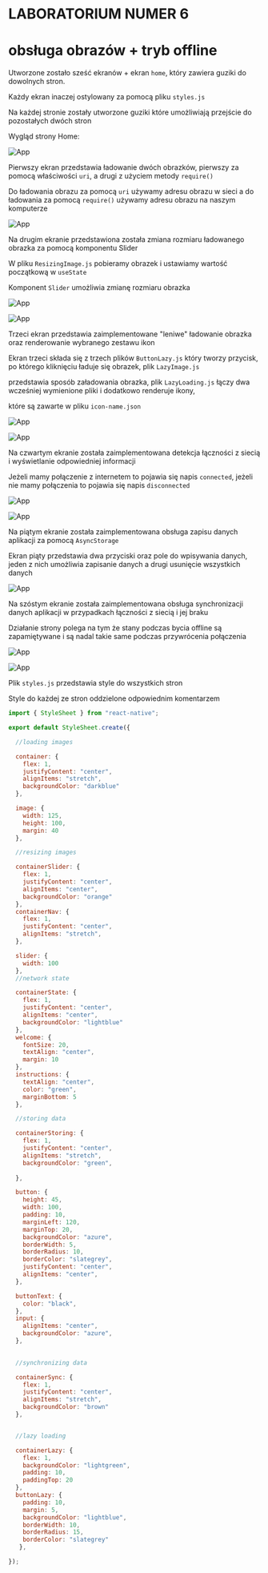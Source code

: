 # LABORATORIUM NUMER 6

# obsługa obrazów + tryb offline 

Utworzone zostało sześć ekranów + ekran `home`, który zawiera guziki do dowolnych stron.

Każdy ekran inaczej ostylowany za pomocą pliku `styles.js`

Na każdej stronie zostały utworzone guziki które umożliwiają przejście do pozostałych dwóch stron

Wygląd strony Home:

![App](https://github.com/EllwartDawid/aplikacje-mobilne-21788-185IC/blob/master/lab6/ss/home.jpg)

Pierwszy ekran przedstawia ładowanie dwóch obrazków, pierwszy za pomocą właściwości `uri`, a drugi z użyciem metody `require()`

Do ładowania obrazu za pomocą `uri` używamy adresu obrazu w sieci a do ładowania za pomocą `require()` używamy adresu obrazu na naszym komputerze 


![App](https://github.com/EllwartDawid/aplikacje-mobilne-21788-185IC/blob/master/lab6/ss/1.jpg)

Na drugim ekranie przedstawiona została zmiana rozmiaru ładowanego obrazka za pomocą komponentu Slider

W pliku `ResizingImage.js` pobieramy obrazek i ustawiamy wartość początkową w `useState`

Komponent `Slider` umożliwia zmianę rozmiaru obrazka

![App](https://github.com/EllwartDawid/aplikacje-mobilne-21788-185IC/blob/master/lab6/ss/2.jpg)

![App](https://github.com/EllwartDawid/aplikacje-mobilne-21788-185IC/blob/master/lab6/ss/2a.jpg)

Trzeci ekran przedstawia zaimplementowane "leniwe" ładowanie obrazka oraz renderowanie wybranego zestawu ikon

Ekran trzeci składa się z trzech plików `ButtonLazy.js` który tworzy przycisk, po którego kliknięciu ładuje się obrazek, plik `LazyImage.js`

przedstawia sposób załadowania obrazka, plik `LazyLoading.js` łączy dwa wcześniej wymienione pliki i dodatkowo renderuje ikony, 

które są zawarte w pliku `icon-name.json`

![App](https://github.com/EllwartDawid/aplikacje-mobilne-21788-185IC/blob/master/lab6/ss/3.jpg)

![App](https://github.com/EllwartDawid/aplikacje-mobilne-21788-185IC/blob/master/lab6/ss/3a.jpg)

Na czwartym ekranie została zaimplementowana detekcja łączności z siecią i wyświetlanie odpowiedniej informacji

Jeżeli mamy połączenie z internetem to pojawia się napis `connected`, jeżeli nie mamy połączenia to pojawia się napis `disconnected`

![App](https://github.com/EllwartDawid/aplikacje-mobilne-21788-185IC/blob/master/lab6/ss/4.jpg)

![App](https://github.com/EllwartDawid/aplikacje-mobilne-21788-185IC/blob/master/lab6/ss/4a.jpg)

Na piątym ekranie została zaimplementowana obsługa zapisu danych aplikacji za pomocą `AsyncStorage`

Ekran piąty przedstawia dwa przyciski oraz pole do wpisywania danych, jeden z nich umożliwia zapisanie danych a drugi usunięcie wszystkich danych

![App](https://github.com/EllwartDawid/aplikacje-mobilne-21788-185IC/blob/master/lab6/ss/5.jpg)

Na szóstym ekranie została zaimplementowana obsługa synchronizacji danych aplikacji w przypadkach łączności z siecią i jej braku

Działanie strony polega na tym że stany podczas bycia offline są zapamiętywane i są nadal takie same podczas przywrócenia połączenia

![App](https://github.com/EllwartDawid/aplikacje-mobilne-21788-185IC/blob/master/lab6/ss/6.jpg)

![App](https://github.com/EllwartDawid/aplikacje-mobilne-21788-185IC/blob/master/lab6/ss/6a.jpg)


Plik `styles.js` przedstawia style do wszystkich stron

Style do każdej ze stron oddzielone odpowiednim komentarzem

```javascript
import { StyleSheet } from "react-native";

export default StyleSheet.create({

  //loading images

  container: {
    flex: 1,
    justifyContent: "center",
    alignItems: "stretch",
    backgroundColor: "darkblue"
  },

  image: {
    width: 125,
    height: 100,
    margin: 40
  },

  //resizing images

  containerSlider: {
    flex: 1,
    justifyContent: "center",
    alignItems: "center",
    backgroundColor: "orange"
  },
  containerNav: {
    flex: 1,
    justifyContent: "center",
    alignItems: "stretch",
  },

  slider: {
    width: 100
  },
  //network state

  containerState: {
    flex: 1,
    justifyContent: "center",
    alignItems: "center",
    backgroundColor: "lightblue"
  },
  welcome: {
    fontSize: 20,
    textAlign: "center",
    margin: 10
  },
  instructions: {
    textAlign: "center",
    color: "green",
    marginBottom: 5
  },

  //storing data

  containerStoring: {
    flex: 1,
    justifyContent: "center",
    alignItems: "stretch",
    backgroundColor: "green",
    
  },

  button: {
    height: 45,
    width: 100,
    padding: 10,
    marginLeft: 120,
    marginTop: 20,
    backgroundColor: "azure",
    borderWidth: 5,
    borderRadius: 10,
    borderColor: "slategrey",
    justifyContent: "center",
    alignItems: "center",
  },

  buttonText: {
    color: "black",
  },
  input: {
    alignItems: "center",
    backgroundColor: "azure",
  },
  

  //synchronizing data

  containerSync: {
    flex: 1,
    justifyContent: "center",
    alignItems: "stretch",
    backgroundColor: "brown"
  },


  //lazy loading

  containerLazy: {
    flex: 1,
    backgroundColor: "lightgreen",
    padding: 10,
    paddingTop: 20
  },
  buttonLazy: {
    padding: 10,
    margin: 5,
    backgroundColor: "lightblue",
    borderWidth: 10,
    borderRadius: 15,
    borderColor: "slategrey"
   },

});


```

